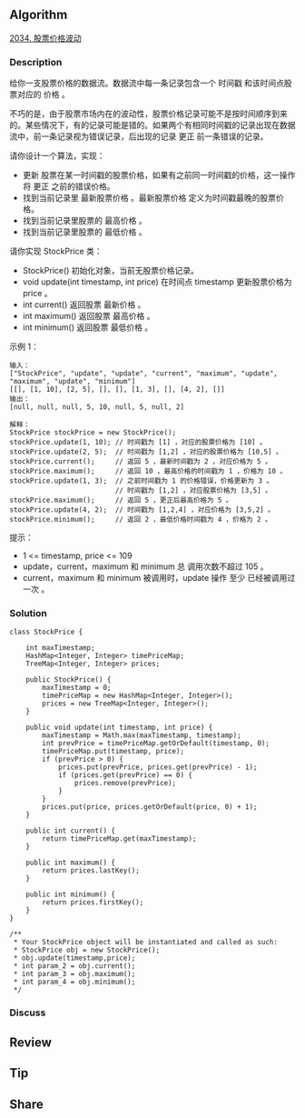 ## Algorithm

[2034. 股票价格波动](https://leetcode.cn/problems/stock-price-fluctuation/description/)

### Description

给你一支股票价格的数据流。数据流中每一条记录包含一个 时间戳 和该时间点股票对应的 价格 。

不巧的是，由于股票市场内在的波动性，股票价格记录可能不是按时间顺序到来的。某些情况下，有的记录可能是错的。如果两个有相同时间戳的记录出现在数据流中，前一条记录视为错误记录，后出现的记录 更正 前一条错误的记录。

请你设计一个算法，实现：

- 更新 股票在某一时间戳的股票价格，如果有之前同一时间戳的价格，这一操作将 更正 之前的错误价格。
- 找到当前记录里 最新股票价格 。最新股票价格 定义为时间戳最晚的股票价格。
- 找到当前记录里股票的 最高价格 。
- 找到当前记录里股票的 最低价格 。

请你实现 StockPrice 类：

- StockPrice() 初始化对象，当前无股票价格记录。
- void update(int timestamp, int price) 在时间点 timestamp 更新股票价格为 price 。
- int current() 返回股票 最新价格 。
- int maximum() 返回股票 最高价格 。
- int minimum() 返回股票 最低价格 。

示例 1：

```
输入：
["StockPrice", "update", "update", "current", "maximum", "update", "maximum", "update", "minimum"]
[[], [1, 10], [2, 5], [], [], [1, 3], [], [4, 2], []]
输出：
[null, null, null, 5, 10, null, 5, null, 2]

解释：
StockPrice stockPrice = new StockPrice();
stockPrice.update(1, 10); // 时间戳为 [1] ，对应的股票价格为 [10] 。
stockPrice.update(2, 5);  // 时间戳为 [1,2] ，对应的股票价格为 [10,5] 。
stockPrice.current();     // 返回 5 ，最新时间戳为 2 ，对应价格为 5 。
stockPrice.maximum();     // 返回 10 ，最高价格的时间戳为 1 ，价格为 10 。
stockPrice.update(1, 3);  // 之前时间戳为 1 的价格错误，价格更新为 3 。
                          // 时间戳为 [1,2] ，对应股票价格为 [3,5] 。
stockPrice.maximum();     // 返回 5 ，更正后最高价格为 5 。
stockPrice.update(4, 2);  // 时间戳为 [1,2,4] ，对应价格为 [3,5,2] 。
stockPrice.minimum();     // 返回 2 ，最低价格时间戳为 4 ，价格为 2 。
```

提示：

- 1 <= timestamp, price <= 109
- update，current，maximum 和 minimum 总 调用次数不超过 105 。
- current，maximum 和 minimum 被调用时，update 操作 至少 已经被调用过 一次 。

### Solution

```
class StockPrice {

    int maxTimestamp;
    HashMap<Integer, Integer> timePriceMap;
    TreeMap<Integer, Integer> prices;

    public StockPrice() {
        maxTimestamp = 0;
        timePriceMap = new HashMap<Integer, Integer>();
        prices = new TreeMap<Integer, Integer>();
    }

    public void update(int timestamp, int price) {
        maxTimestamp = Math.max(maxTimestamp, timestamp);
        int prevPrice = timePriceMap.getOrDefault(timestamp, 0);
        timePriceMap.put(timestamp, price);
        if (prevPrice > 0) {
            prices.put(prevPrice, prices.get(prevPrice) - 1);
            if (prices.get(prevPrice) == 0) {
                prices.remove(prevPrice);
            }
        }
        prices.put(price, prices.getOrDefault(price, 0) + 1);
    }

    public int current() {
        return timePriceMap.get(maxTimestamp);
    }

    public int maximum() {
        return prices.lastKey();
    }

    public int minimum() {
        return prices.firstKey();
    }
}

/**
 * Your StockPrice object will be instantiated and called as such:
 * StockPrice obj = new StockPrice();
 * obj.update(timestamp,price);
 * int param_2 = obj.current();
 * int param_3 = obj.maximum();
 * int param_4 = obj.minimum();
 */
```

### Discuss

## Review


## Tip


## Share

